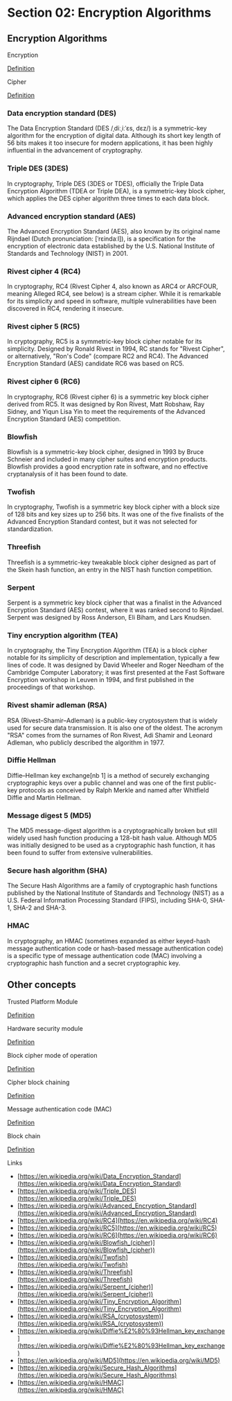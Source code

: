 # Section 02: Encryption Algorithms

## Encryption Algorithms
Encryption

[Definition](../definitions/definitions_E.md#encryption)

Cipher

[Definition](../definitions/definitions_C.md#cipher)

### Data encryption standard (DES)
The Data Encryption Standard (DES /ˌdiːˌiːˈɛs, dɛz/) is a symmetric-key algorithm for the encryption of digital data.
Although its short key length of 56 bits makes it too insecure for modern applications, it has been highly influential in the advancement of cryptography.

### Triple DES (3DES)
In cryptography, Triple DES (3DES or TDES), officially the Triple Data Encryption Algorithm (TDEA or Triple DEA), is a symmetric-key block cipher, which applies the DES cipher algorithm three times to each data block.

### Advanced encryption standard (AES)
The Advanced Encryption Standard (AES), also known by its original name Rijndael (Dutch pronunciation: [ˈrɛindaːl]), is a specification for the encryption of electronic data established by the U.S. National Institute of Standards and Technology (NIST) in 2001.

### Rivest cipher 4 (RC4)
In cryptography, RC4 (Rivest Cipher 4, also known as ARC4 or ARCFOUR, meaning Alleged RC4, see below) is a stream cipher.
While it is remarkable for its simplicity and speed in software, multiple vulnerabilities have been discovered in RC4, rendering it insecure.

### Rivest cipher 5 (RC5)
In cryptography, RC5 is a symmetric-key block cipher notable for its simplicity.
Designed by Ronald Rivest in 1994, RC stands for "Rivest Cipher", or alternatively, "Ron's Code" (compare RC2 and RC4).
The Advanced Encryption Standard (AES) candidate RC6 was based on RC5.

### Rivest cipher 6 (RC6)
In cryptography, RC6 (Rivest cipher 6) is a symmetric key block cipher derived from RC5.
It was designed by Ron Rivest, Matt Robshaw, Ray Sidney, and Yiqun Lisa Yin to meet the requirements of the Advanced Encryption Standard (AES) competition.

### Blowfish
Blowfish is a symmetric-key block cipher, designed in 1993 by Bruce Schneier and included in many cipher suites and encryption products.
Blowfish provides a good encryption rate in software, and no effective cryptanalysis of it has been found to date.

### Twofish
In cryptography, Twofish is a symmetric key block cipher with a block size of 128 bits and key sizes up to 256 bits.
It was one of the five finalists of the Advanced Encryption Standard contest, but it was not selected for standardization.

### Threefish
Threefish is a symmetric-key tweakable block cipher designed as part of the Skein hash function, an entry in the NIST hash function competition.

### Serpent
Serpent is a symmetric key block cipher that was a finalist in the Advanced Encryption Standard (AES) contest, where it was ranked second to Rijndael.
Serpent was designed by Ross Anderson, Eli Biham, and Lars Knudsen.

### Tiny encryption algorithm (TEA)
In cryptography, the Tiny Encryption Algorithm (TEA) is a block cipher notable for its simplicity of description and implementation, typically a few lines of code.
It was designed by David Wheeler and Roger Needham of the Cambridge Computer Laboratory; it was first presented at the Fast Software Encryption workshop in Leuven in 1994, and first published in the proceedings of that workshop.

### Rivest shamir adleman (RSA)
RSA (Rivest–Shamir–Adleman) is a public-key cryptosystem that is widely used for secure data transmission.
It is also one of the oldest.
The acronym "RSA" comes from the surnames of Ron Rivest, Adi Shamir and Leonard Adleman, who publicly described the algorithm in 1977.

### Diffie Hellman
Diffie–Hellman key exchange[nb 1] is a method of securely exchanging cryptographic keys over a public channel and was one of the first public-key protocols as conceived by Ralph Merkle and named after Whitfield Diffie and Martin Hellman.

### Message digest 5 (MD5)
The MD5 message-digest algorithm is a cryptographically broken but still widely used hash function producing a 128-bit hash value. Although MD5 was initially designed to be used as a cryptographic hash function, it has been found to suffer from extensive vulnerabilities.

### Secure hash algorithm (SHA)
The Secure Hash Algorithms are a family of cryptographic hash functions published by the National Institute of Standards and Technology (NIST) as a U.S. Federal Information Processing Standard (FIPS), including SHA-0, SHA-1, SHA-2 and SHA-3.

### HMAC
In cryptography, an HMAC (sometimes expanded as either keyed-hash message authentication code or hash-based message authentication code) is a specific type of message authentication code (MAC) involving a cryptographic hash function and a secret cryptographic key.

## Other concepts
Trusted Platform Module

[Definition](../definitions/definitions_T.md#trusted-platform-module)

Hardware security module

[Definition](../definitions/definitions_H.md#hardware-security-module)

Block cipher mode of operation

[Definition](../definitions/definitions_B.md#block-cipher-mode-of-operation)

Cipher block chaining

[Definition](../definitions/definitions_C.md#cipher-block-chaining)

Message authentication code (MAC)

[Definition](../definitions/definitions_M.md#message-authentication-code)

Block chain

[Definition](../definitions/definitions_B.md#block-chain)

Links
- [https://en.wikipedia.org/wiki/Data_Encryption_Standard](https://en.wikipedia.org/wiki/Data_Encryption_Standard)
- [https://en.wikipedia.org/wiki/Triple_DES](https://en.wikipedia.org/wiki/Triple_DES)
- [https://en.wikipedia.org/wiki/Advanced_Encryption_Standard](https://en.wikipedia.org/wiki/Advanced_Encryption_Standard)
- [https://en.wikipedia.org/wiki/RC4](https://en.wikipedia.org/wiki/RC4)
- [https://en.wikipedia.org/wiki/RC5](https://en.wikipedia.org/wiki/RC5)
- [https://en.wikipedia.org/wiki/RC6](https://en.wikipedia.org/wiki/RC6)
- [https://en.wikipedia.org/wiki/Blowfish_(cipher)](https://en.wikipedia.org/wiki/Blowfish_(cipher))
- [https://en.wikipedia.org/wiki/Twofish](https://en.wikipedia.org/wiki/Twofish)
- [https://en.wikipedia.org/wiki/Threefish](https://en.wikipedia.org/wiki/Threefish)
- [https://en.wikipedia.org/wiki/Serpent_(cipher)](https://en.wikipedia.org/wiki/Serpent_(cipher))
- [https://en.wikipedia.org/wiki/Tiny_Encryption_Algorithm](https://en.wikipedia.org/wiki/Tiny_Encryption_Algorithm)
- [https://en.wikipedia.org/wiki/RSA_(cryptosystem)](https://en.wikipedia.org/wiki/RSA_(cryptosystem))
- [https://en.wikipedia.org/wiki/Diffie%E2%80%93Hellman_key_exchange](https://en.wikipedia.org/wiki/Diffie%E2%80%93Hellman_key_exchange)
- [https://en.wikipedia.org/wiki/MD5](https://en.wikipedia.org/wiki/MD5)
- [https://en.wikipedia.org/wiki/Secure_Hash_Algorithms](https://en.wikipedia.org/wiki/Secure_Hash_Algorithms)
- [https://en.wikipedia.org/wiki/HMAC](https://en.wikipedia.org/wiki/HMAC)
